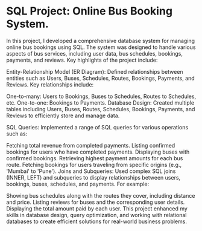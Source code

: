 # SQL Project: Online Bus Booking System.

In this project, I developed a comprehensive database system for managing online bus bookings using SQL. The system was designed to handle various aspects of bus services, including user data, bus schedules, bookings, payments, and reviews. Key highlights of the project include:

Entity-Relationship Model (ER Diagram): Defined relationships between entities such as Users, Buses, Schedules, Routes, Bookings, Payments, and Reviews. Key relationships include:

One-to-many: Users to Bookings, Buses to Schedules, Routes to Schedules, etc.
One-to-one: Bookings to Payments.
Database Design: Created multiple tables including Users, Buses, Routes, Schedules, Bookings, Payments, and Reviews to efficiently store and manage data.

SQL Queries: Implemented a range of SQL queries for various operations such as:

Fetching total revenue from completed payments.
Listing confirmed bookings for users who have completed payments.
Displaying buses with confirmed bookings.
Retrieving highest payment amounts for each bus route.
Fetching bookings for users traveling from specific origins (e.g., 'Mumbai' to 'Pune').
Joins and Subqueries: Used complex SQL joins (INNER, LEFT) and subqueries to display relationships between users, bookings, buses, schedules, and payments. For example:

Showing bus schedules along with the routes they cover, including distance and price.
Listing reviews for buses and the corresponding user details.
Displaying the total amount paid by each user.
This project enhanced my skills in database design, query optimization, and working with relational databases to create efficient solutions for real-world business problems.

